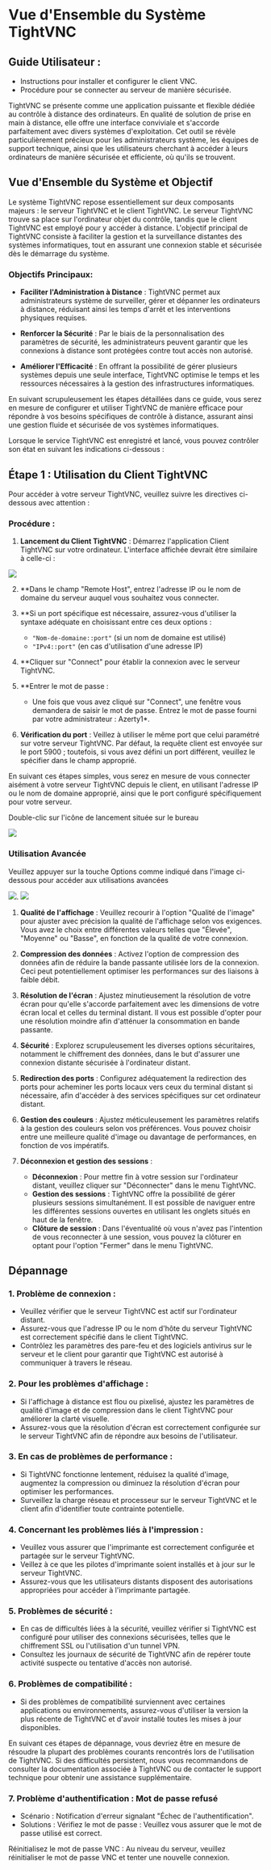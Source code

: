 # Vue d'Ensemble du Système TightVNC

## Guide Utilisateur :

- Instructions pour installer et configurer le client VNC.
- Procédure pour se connecter au serveur de manière sécurisée.

TightVNC se présente comme une application puissante et flexible dédiée au contrôle à distance des ordinateurs. En qualité de solution de prise en main à distance, elle offre une interface conviviale et s'accorde parfaitement avec divers systèmes d'exploitation. Cet outil se révèle particulièrement précieux pour les administrateurs système, les équipes de support technique, ainsi que les utilisateurs cherchant à accéder à leurs ordinateurs de manière sécurisée et efficiente, où qu'ils se trouvent.

## Vue d'Ensemble du Système et Objectif 

Le système TightVNC repose essentiellement sur deux composants majeurs : le serveur TightVNC et le client TightVNC. Le serveur TightVNC trouve sa place sur l'ordinateur objet du contrôle, tandis que le client TightVNC est employé pour y accéder à distance. L'objectif principal de TightVNC consiste à faciliter la gestion et la surveillance distantes des systèmes informatiques, tout en assurant une connexion stable et sécurisée dès le démarrage du système.

### Objectifs Principaux: 

- **Faciliter l'Administration à Distance** : TightVNC permet aux administrateurs système de surveiller, gérer et dépanner les ordinateurs à distance, réduisant ainsi les temps d'arrêt et les interventions physiques requises. 

- **Renforcer la Sécurité** : Par le biais de la personnalisation des paramètres de sécurité, les administrateurs peuvent garantir que les connexions à distance sont protégées contre tout accès non autorisé. 

- **Améliorer l'Efficacité** : En offrant la possibilité de gérer plusieurs systèmes depuis une seule interface, TightVNC optimise le temps et les ressources nécessaires à la gestion des infrastructures informatiques. 

En suivant scrupuleusement les étapes détaillées dans ce guide, vous serez en mesure de configurer et utiliser TightVNC de manière efficace pour répondre à vos besoins spécifiques de contrôle à distance, assurant ainsi une gestion fluide et sécurisée de vos systèmes informatiques.

Lorsque le service TightVNC est enregistré et lancé, vous pouvez contrôler son état en suivant les indications ci-dessous :

## Étape 1 : Utilisation du Client TightVNC

Pour accéder à votre serveur TightVNC, veuillez suivre les directives ci-dessous avec attention :

### Procédure :

1. **Lancement du Client TightVNC** : Démarrez l'application Client TightVNC sur votre ordinateur. L'interface affichée devrait être similaire à celle-ci :

![](https://github.com/WildCodeSchool/tssr-2405-p1-g2-VNC/blob/main/images/vnc-prise-main-distance-TightVNC.png)

2. **Dans le champ "Remote Host", entrez l'adresse IP ou le nom de domaine du serveur auquel vous souhaitez vous connecter.

3. **Si un port spécifique est nécessaire, assurez-vous d'utiliser la syntaxe adéquate en choisissant entre ces deux options :
    - `"Nom-de-domaine::port"` (si un nom de domaine est utilisé)
    - `"IPv4::port"` (en cas d'utilisation d'une adresse IP)

4. **Cliquer sur "Connect" pour établir la connexion avec le serveur TightVNC.

5. **Entrer le mot de passe :

    - Une fois que vous avez cliqué sur "Connect", une fenêtre vous demandera de saisir le mot de passe. Entrez le mot de passe fourni par votre administrateur : Azerty1*.

6. **Vérification du port** : Veillez à utiliser le même port que celui paramétré sur votre serveur TightVNC. Par défaut, la requête client est envoyée sur le port 5900 ; toutefois, si vous avez défini un port différent, veuillez le spécifier dans le champ approprié.

En suivant ces étapes simples, vous serez en mesure de vous connecter aisément à votre serveur TightVNC depuis le client, en utilisant l'adresse IP ou le nom de domaine approprié, ainsi que le port configuré spécifiquement pour votre serveur.

Double-clic sur l'icône de lancement située sur le bureau 

![](https://github.com/WildCodeSchool/tssr-2405-p1-g2-VNC/blob/main/images/tight_vnc.png)

### Utilisation Avancée 

Veuillez appuyer sur la touche Options comme indiqué dans l'image ci-dessous pour accéder aux utilisations avancées
    
![](https://github.com/WildCodeSchool/tssr-2405-p1-g2-VNC/blob/main/images/Guide_vnc.png).
![](https://github.com/WildCodeSchool/tssr-2405-p1-g2-VNC/blob/main/images/guide_options.png)

1. **Qualité de l'affichage** : Veuillez recourir à l'option "Qualité de l'image" pour ajuster avec précision la qualité de l'affichage selon vos exigences. Vous avez le choix entre différentes valeurs telles que "Élevée", "Moyenne" ou "Basse", en fonction de la qualité de votre connexion.

2. **Compression des données** : Activez l'option de compression des données afin de réduire la bande passante utilisée lors de la connexion. Ceci peut potentiellement optimiser les performances sur des liaisons à faible débit.

3. **Résolution de l'écran** : Ajustez minutieusement la résolution de votre écran pour qu'elle s'accorde parfaitement avec les dimensions de votre écran local et celles du terminal distant. Il vous est possible d'opter pour une résolution moindre afin d'atténuer la consommation en bande passante.

4. **Sécurité** : Explorez scrupuleusement les diverses options sécuritaires, notamment le chiffrement des données, dans le but d'assurer une connexion distante sécurisée à l'ordinateur distant.

5. **Redirection des ports** : Configurez adéquatement la redirection des ports pour acheminer les ports locaux vers ceux du terminal distant si nécessaire, afin d'accéder à des services spécifiques sur cet ordinateur distant.

6. **Gestion des couleurs** : Ajustez méticuleusement les paramètres relatifs à la gestion des couleurs selon vos préférences. Vous pouvez choisir entre une meilleure qualité d'image ou davantage de performances, en fonction de vos impératifs.



7. **Déconnexion et gestion des sessions** :
    - **Déconnexion** : Pour mettre fin à votre session sur l'ordinateur distant, veuillez cliquer sur "Déconnecter" dans le menu TightVNC.
    - **Gestion des sessions** : TightVNC offre la possibilité de gérer plusieurs sessions simultanément. Il est possible de naviguer entre les différentes sessions ouvertes en utilisant les onglets situés en haut de la fenêtre.
    - **Clôture de session** : Dans l'éventualité où vous n'avez pas l'intention de vous reconnecter à une session, vous pouvez la clôturer en optant pour l'option "Fermer" dans le menu TightVNC.

## Dépannage 

### 1. Problème de connexion :

- Veuillez vérifier que le serveur TightVNC est actif sur l'ordinateur distant.
- Assurez-vous que l'adresse IP ou le nom d'hôte du serveur TightVNC est correctement spécifié dans le client TightVNC.
- Contrôlez les paramètres des pare-feu et des logiciels antivirus sur le serveur et le client pour garantir que TightVNC est autorisé à communiquer à travers le réseau.

### 2. Pour les problèmes d'affichage :

- Si l'affichage à distance est flou ou pixelisé, ajustez les paramètres de qualité d'image et de compression dans le client TightVNC pour améliorer la clarté visuelle.
- Assurez-vous que la résolution d'écran est correctement configurée sur le serveur TightVNC afin de répondre aux besoins de l'utilisateur.

### 3. En cas de problèmes de performance :

- Si TightVNC fonctionne lentement, réduisez la qualité d'image, augmentez la compression ou diminuez la résolution d'écran pour optimiser les performances.
- Surveillez la charge réseau et processeur sur le serveur TightVNC et le client afin d'identifier toute contrainte potentielle.

### 4. Concernant les problèmes liés à l'impression :

- Veuillez vous assurer que l'imprimante est correctement configurée et partagée sur le serveur TightVNC.
- Veillez à ce que les pilotes d'imprimante soient installés et à jour sur le serveur TightVNC.
- Assurez-vous que les utilisateurs distants disposent des autorisations appropriées pour accéder à l'imprimante partagée.

### 5. Problèmes de sécurité :

- En cas de difficultés liées à la sécurité, veuillez vérifier si TightVNC est configuré pour utiliser des connexions sécurisées, telles que le chiffrement SSL ou l'utilisation d'un tunnel VPN.
- Consultez les journaux de sécurité de TightVNC afin de repérer toute activité suspecte ou tentative d'accès non autorisé.

### 6. Problèmes de compatibilité :

- Si des problèmes de compatibilité surviennent avec certaines applications ou environnements, assurez-vous d'utiliser la version la plus récente de TightVNC et d'avoir installé toutes les mises à jour disponibles.

En suivant ces étapes de dépannage, vous devriez être en mesure de résoudre la plupart des problèmes courants rencontrés lors de l'utilisation de TightVNC. Si des difficultés persistent, nous vous recommandons de consulter la documentation associée à TightVNC ou de contacter le support technique pour obtenir une assistance supplémentaire.

### 7. Problème d'authentification : Mot de passe refusé

- Scénario : Notification d'erreur signalant "Échec de l'authentification".
- Solutions : Vérifiez le mot de passe : Veuillez vous assurer que le mot de passe utilisé est correct.
  
Réinitialisez le mot de passe VNC : Au niveau du serveur, veuillez réinitialiser le mot de passe VNC et tenter une nouvelle connexion.

